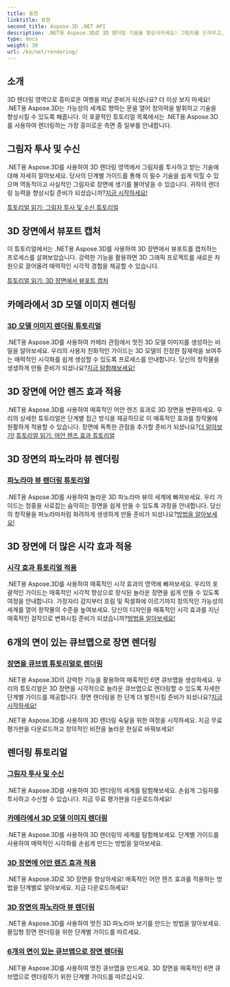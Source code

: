 ```yaml
---
title: 표현
linktitle: 표현
second_title: Aspose.3D .NET API
description: .NET용 Aspose.3D로 3D 렌더링 기술을 향상시키세요! 그림자를 드리우고, 시선을 사로잡는 시각화를 만들고, 어안 렌즈 효과를 적용하는 등 다양한 작업을 수행해 보세요.
type: docs
weight: 30
url: /ko/net/rendering/
---
```

## 소개

3D 렌더링 영역으로 흥미로운 여행을 떠날 준비가 되셨나요? 더 이상 보지 마세요! .NET용 Aspose.3D는 가능성의 세계로 향하는 문을 열어 창의력을 발휘하고 기술을 향상시킬 수 있도록 해줍니다. 이 포괄적인 튜토리얼 목록에서는 .NET용 Aspose.3D를 사용하여 렌더링하는 가장 흥미로운 측면 중 일부를 안내합니다.

## 그림자 투사 및 수신
 .NET용 Aspose.3D를 사용하여 3D 렌더링 영역에서 그림자를 투사하고 받는 기술에 대해 자세히 알아보세요. 당사의 단계별 가이드를 통해 이 필수 기술을 쉽게 익힐 수 있으며 역동적이고 사실적인 그림자로 장면에 생기를 불어넣을 수 있습니다. 귀하의 렌더링 능력을 향상시킬 준비가 되셨습니까?[지금 시작하세요!](./cast-receive-shadows/)

[튜토리얼 읽기: 그림자 투사 및 수신 튜토리얼](./cast-receive-shadows/)


## 3D 장면에서 뷰포트 캡처
이 튜토리얼에서는 .NET용 Aspose.3D를 사용하여 3D 장면에서 뷰포트를 캡처하는 프로세스를 살펴보았습니다. 강력한 기능을 활용하면 3D 그래픽 프로젝트를 새로운 차원으로 끌어올려 매력적인 시각적 경험을 제공할 수 있습니다.

[튜토리얼 읽기: 3D 장면에서 뷰포트 캡처](./capture-viewport/)


## 카메라에서 3D 모델 이미지 렌더링
### [3D 모델 이미지 렌더링 튜토리얼](./render-3d-model-image/)
 .NET용 Aspose.3D를 사용하여 카메라 관점에서 멋진 3D 모델 이미지를 생성하는 비밀을 알아보세요. 우리의 사용자 친화적인 가이드는 3D 모델의 진정한 잠재력을 보여주는 매력적인 시각화를 쉽게 생성할 수 있도록 프로세스를 안내합니다. 당신의 창작물을 생생하게 만들 준비가 되셨나요?[지금 탐험해보세요!](./render-3d-model-image/)

## 3D 장면에 어안 렌즈 효과 적용
.NET용 Aspose.3D를 사용하여 매혹적인 어안 렌즈 효과로 3D 장면을 변환하세요. 우리의 상세한 튜토리얼은 단계별 접근 방식을 제공하므로 이 매혹적인 효과를 창작물에 원활하게 적용할 수 있습니다. 장면에 독특한 관점을 추가할 준비가 되셨나요?[더 알아보기!](./fisheye-lens-effect-3d-scene/)
[튜토리얼 읽기: 어안 렌즈 효과 튜토리얼](./fisheye-lens-effect-3d-scene/)

## 3D 장면의 파노라마 뷰 렌더링
### [파노라마 뷰 렌더링 튜토리얼](./render-panorama-view/)
 .NET용 Aspose.3D를 사용하여 놀라운 3D 파노라마 뷰의 세계에 빠져보세요. 우리 가이드는 청중을 사로잡는 숨막히는 장면을 쉽게 만들 수 있도록 과정을 안내합니다. 당신의 창작물을 파노라마처럼 화려하게 생생하게 만들 준비가 되셨나요?[방법을 알아보세요!](./render-panorama-view/)

## 3D 장면에 더 많은 시각 효과 적용
### [시각 효과 튜토리얼 적용](./apply-visual-effects/)
.NET용 Aspose.3D를 사용하여 매혹적인 시각 효과의 영역에 빠져보세요. 우리의 포괄적인 가이드는 매혹적인 시각적 향상으로 장식된 놀라운 장면을 쉽게 만들 수 있도록 여정을 안내합니다. 가장자리 감지부터 흐림 및 픽셀화에 이르기까지 창의적인 가능성의 세계를 열어 창작물의 수준을 높여보세요. 당신의 디자인을 매혹적인 시각 효과를 지닌 매혹적인 걸작으로 변화시킬 준비가 되셨습니까?[방법을 알아보세요!](./apply-visual-effects/)

## 6개의 면이 있는 큐브맵으로 장면 렌더링
### [장면을 큐브맵 튜토리얼로 렌더링](./render-scene-cubemap/)
 .NET용 Aspose.3D의 강력한 기능을 활용하여 매혹적인 6면 큐브맵을 생성하세요. 우리의 튜토리얼은 3D 장면을 시각적으로 놀라운 큐브맵으로 렌더링할 수 있도록 자세한 단계별 가이드를 제공합니다. 장면 렌더링을 한 단계 더 발전시킬 준비가 되셨나요?[지금 시작하세요!](./render-scene-cubemap/)

.NET용 Aspose.3D를 사용하여 3D 렌더링 숙달을 위한 여정을 시작하세요. 지금 무료 평가판을 다운로드하고 창의적인 비전을 놀라운 현실로 바꿔보세요!
## 렌더링 튜토리얼
### [그림자 투사 및 수신](./cast-receive-shadows/)
.NET용 Aspose.3D를 사용하여 3D 렌더링의 세계를 탐험해보세요. 손쉽게 그림자를 투사하고 수신할 수 있습니다. 지금 무료 평가판을 다운로드하세요!
### [카메라에서 3D 모델 이미지 렌더링](./render-3d-model-image/)
.NET용 Aspose.3D를 사용하여 3D 렌더링의 세계를 탐험해보세요. 단계별 가이드를 사용하여 매력적인 시각화를 손쉽게 만드는 방법을 알아보세요.
### [3D 장면에 어안 렌즈 효과 적용](./fisheye-lens-effect-3d-scene/)
.NET용 Aspose.3D로 3D 장면을 향상하세요! 매혹적인 어안 렌즈 효과를 적용하는 방법을 단계별로 알아보세요. 지금 다운로드하세요!
### [3D 장면의 파노라마 뷰 렌더링](./render-panorama-view/)
.NET용 Aspose.3D를 사용하여 멋진 3D 파노라마 보기를 만드는 방법을 알아보세요. 몰입형 장면 렌더링을 위한 단계별 가이드를 따르세요.
### [6개의 면이 있는 큐브맵으로 장면 렌더링](./render-scene-cubemap/)
.NET용 Aspose.3D를 사용하여 멋진 큐브맵을 만드세요. 3D 장면을 매혹적인 6면 큐브맵으로 렌더링하기 위한 단계별 가이드를 따르십시오.